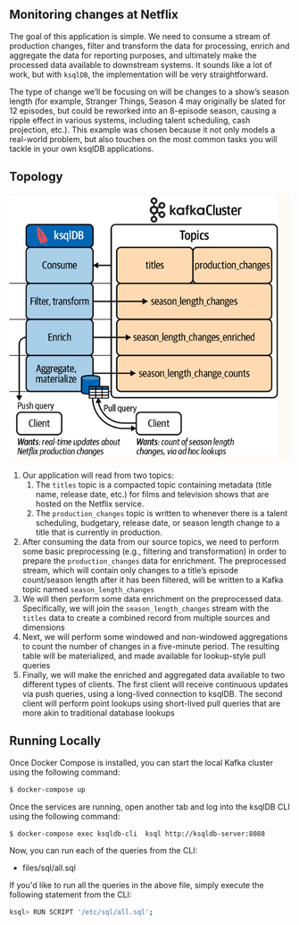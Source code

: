 ## Monitoring changes at Netflix
The goal of this application is simple. We need to consume a stream of production changes, filter and transform 
the data for processing, enrich and aggregate the data for reporting purposes, and ultimately make the processed 
data available to downstream systems. It sounds like a lot of work, but with `ksqlDB`, the implementation will 
be very straightforward.

The type of change we’ll be focusing on will be changes to a show’s season length 
(for example, Stranger Things, Season 4 may originally be slated for 12 episodes, but could be reworked into 
an 8-episode season, causing a ripple effect in various systems, including talent scheduling, cash projection, etc.). 
This example was chosen because it not only models a real-world problem, but also touches on the most common tasks 
you will tackle in your own ksqlDB applications.

## Topology
![Screenshot](images/monitoring_chanes_at_netflix_topology.png)
1. Our application will read from two topics:
   1. The `titles` topic is a compacted topic containing metadata (title name, release date, etc.) for films and television shows that are hosted on the Netflix service.
   2. The `production_changes` topic is written to whenever there is a talent scheduling, budgetary, release date, or season length change to a title that is currently in production.
2. After consuming the data from our source topics, we need to perform some basic preprocessing (e.g., filtering and transformation) in order to prepare the `production_changes` data for enrichment. The preprocessed stream, which will contain only changes to a title’s episode count/season length after it has been filtered, will be written to a Kafka topic named `season_length_changes`
3. We will then perform some data enrichment on the preprocessed data. Specifically, we will join the `season_length_changes` stream with the `titles` data to create a combined record from multiple sources and dimensions
4. Next, we will perform some windowed and non-windowed aggregations to count the number of changes in a five-minute period. The resulting table will be materialized, and made available for lookup-style pull queries
5. Finally, we will make the enriched and aggregated data available to two different types of clients. The first client will receive continuous updates via push queries, using a long-lived connection to ksqlDB. The second client will perform point lookups using short-lived pull queries that are more akin to traditional database lookups

## Running Locally
Once Docker Compose is installed, you can start the local Kafka cluster using the following command:

```sh
$ docker-compose up
```
Once the services are running, open another tab and log into the ksqlDB CLI using the following command:
```sh
$ docker-compose exec ksqldb-cli  ksql http://ksqldb-server:8088
```
Now, you can run each of the queries from the CLI:
- files/sql/all.sql
  
If you'd like to run all the queries in the above file, simply execute the following statement from the CLI:
```sh
ksql> RUN SCRIPT '/etc/sql/all.sql';
```